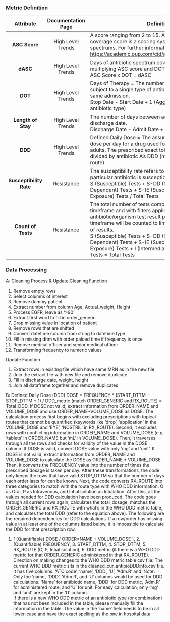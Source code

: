 ### Metric Definition

| Attribute | Documentation Page| Definition | 
| :--------: | :--------: | -------- |
| **ASC Score** | High Level Trends| A score ranging from 2 to 15. Antibiotic spectrum coverage score is a scoring system for antibiotic spectrums. For further information please see https://academic.oup.com/cid/article/75/4/567/6463001 |
| **dASC** | High Level Trends|Days of antibiotic spectrum coverage is calculated by multiplying ASC score and DOT. <br>ASC Score x DOT = dASC |
| **DOT** | High Level Trends| Days of Therapy = The number of days a patient was subject to a single type of antibiotic treatment within the same admission. <br> Stop Date - Start Date + 1 (Aggregated by the same antibiotic type) | Days of Therapy = The number of days a patient was subject to a single type of antibiotic treatment within the same admission. <br> Stop Date - Start Date + 1 (Aggregated by the same antibiotic type) |
| **Length of Stay** | High Level Trends| The number of days between admission date and discharge date. <br> Discharge Date - Admit Date + 1 |
| **DDD** | High Level Trends| Defined Daily Dose = The assumed average maintenance dose per day for a drug used for its main indication in adults. The prescribed exact total dose of antibiotic A divided by antibiotic A’s DDD (match administration route). |
| **Susceptibility Rate** | Resistance | The susceptibility rate refers to the percentage that a particular antibiotic is susceptible to fighting infection. <br>S (Susceptible) Tests + S-DD (Susceptible Dose Dependent) Tests + S-IE (Susceptible Increased Exposure) Tests / Total Tests |
| **Count of Tests** | Resistance | The total number of tests completed during a specified timeframe and with filters applied. Only the first antibiotic/organism test result per patient in the given timeframe will be counted to limit duplication and inflation of results. <br>S (Susceptible) Tests + S-DD (Susceptible Dose Dependent) Tests + S-IE (Susceptible Increased Exposure) Tests + I (Intermediate) Tests + R (Resistant) Tests = Total Tests |

### Data Processing

A: Cleaning Process & Update
Cleaning Function
1. Remove empty rows
2. Select columns of interest
3. Remove dummy patient
4. Extract number from column Age, Actual_weight, Height
5. Process EGFR, leave as ‘>90’
6. Extract first word to fill in order_generic
7. Drop missing value in location of patient
8. Remove rows that are shifted
9. Convert datetime column from string to datetime type
10. Fill in missing dttm with order palced time if frequency is once
11. Remove medical officer and senior medical officer
12. Transforming frequency to numeric values

Update Function
1. Extract rows in exisitng file which have same MRN as in the new file
2. Join the extract file with new file and remove duplicate
3. Fill in discharge date, weight, height
4. Join all dataframe together and remove duplicates

B: Defined Daily Dose (DDD)
DOSE * FREQUENCY * (START_DTTM - STOP_DTTM + 1) / DDD_metric (match ORDER_GENERIC and RX_ROUTE) = Total_DDD.
If DOSE not valid, extract information from ORDER_NAME and VOLUME_DOSE and use ORDER_NAME*VOLUME_DOSE as DOSE.
The calculation process first begins with excluding prescriptions with topical routes that cannot be quantified (keywords like ‘drop’, ‘application’ in the VOLUME_DOSE and ‘EYE’, ‘NOSTRIL’ in RX_ROUTE). 
Second, it excludes rows with conflicting information in ORDER_NAME and VOLUME_DOSE (e.g. ‘tablets’ in ORDER_NAME but ‘mL’ in VOLUME_DOSE). 
Then, it traverses through all the rows and checks for validity of the value in the DOSE column. If DOSE is valid, convert DOSE value with only ‘mg’ and ‘unit’. If DOSE is not valid, extract information from ORDER_NAME and VOLUME_DOSE to calculate the DOSE as ORDER_NAME * VOLUME_DOSE. 
Then, it converts the FREQUENCY value into the number of times the prescribed dosage is taken per day. 
After these transformations, the code only keeps the rows that have valid STOP_DTTM so that the number of days each order lasts for can be known. 
Next, the code converts RX_ROUTE into three categories to match with the route type with WHO DDD information: O as Oral, P as Intravenous, and Inhal.solution as Inhalation. 
After this, all the values needed for DDD calculation have been produced. The code goes through all current rows again, calculates the total_dosage, matches the ORDER_GENERIC and RX_ROUTE with what’s in the WHO DDD metric table, and calculates the total DDD (refer to the equation above).
The following are the required dependencies for DDD calculations. If a row/order has missing value in at least one of the columns listed below,  it is impossible to calculate the DDD for that prescription row.
1. [ (Quantifiable) DOSE / ORDER*NAME + VOLUME_DOSE ], 2. (Quantifiable) FREQUENCY, 3. START_DTTM, 4. STOP_DTTM, 5. RX_ROUTE (O, P, Inhal.solution), 6. DDD metric (if there is a WHO DDD metric for that ORDER_GENERIC administered in that RX_ROUTE). 
Direction on making changes to the WHO DDD metric table csv file:
The current WHO DDD metric sits in the cleaned_cur_antibioDDDinfo.csv file. It has five columns: ‘ATC code’, ‘name’, ‘DDD’, ‘U’, ‘Adm.R’ and ‘Note’. Only the ‘name’, ‘DDD’, ‘Adm.R’, and ‘U’ columns would be used for DDD calculations. ‘Name’ for antibiotic name, ‘DDD’ for DDD metric, ‘Adm.R’ for administered route, and ‘U’ for unit. For easy calculation, only ‘mg’ and ‘unit’ are kept in the ‘U’ column.   
If there is a new WHO DDD metric of an antibiotic type (or combination) that has not been included in the table, please manually fill the information in the table. The value in the ‘name’ field needs to be in all lower-case and have the exact spelling as the one in hospital data 

